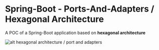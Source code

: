 # Spring-Boot - Ports-And-Adapters / Hexagonal Architecture

A POC of a Spring-Boot application based on **hexagonal architecture**

![alt hexagonal architecture / port and adapters](https://i.imgur.com/eseWVlB.png)
